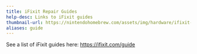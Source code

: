 ```yaml
---
title: iFixit Repair Guides
help-desc: Links to iFixit guides
thumbnail-url: https://nintendohomebrew.com/assets/img/hardware/ifixit-logo.jpeg
aliases: guide
---
```


See a list of iFixit guides here: https://ifixit.com/guide